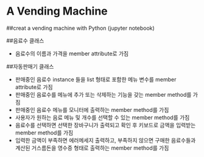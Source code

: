 # A Vending Machine
##creat a vending machine with Python (jupyter notebook)

##음료수 클래스
 - 음료수의 이름과 가격을 member attribute로 가짐

##자동판매기 클래스
 - 판매중인 음료수 instance 들을 list 형태로 포함한 메뉴 변수를 member attribute로 가짐
 - 판매중인 음료수를 메뉴에 추가 또는 삭제하는 기능을 갖는 member method를 가짐
 - 판매중인 음료수 메뉴를 모니터에 출력하는 member method를 가짐
 - 사용자가 원하는 음료 메뉴 및 개수를 선택할 수 있는 member method를 가짐
 - 음료수를 선택하면 선택한 장바구니가 출력되고 확인 후 키보드로 금액을 입력받는member method를 가짐
 - 입력한 금액이 부족하면 에러메세지 출력하고, 부족하지 않으면 구매한 음료수들과 계산된 거스름돈을 영수증 형태로 출력하는 member method를 가짐
